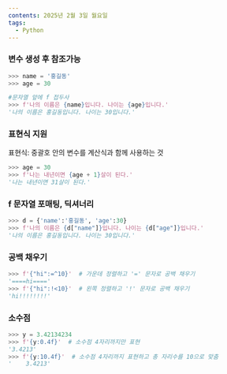```yaml
---
contents: 2025년 2월 3일 월요일
tags:
  - Python
---
```

### 변수 생성 후 참조가능
```python
>>> name = '홍길동'
>>> age = 30

#문자열 앞에 f 접두사
>>> f'나의 이름은 {name}입니다. 나이는 {age}입니다.'
'나의 이름은 홍길동입니다. 나이는 30입니다.'
```

### 표현식 지원
표현식: 중괄호 안의 변수를 계산식과 함께 사용하는 것
```python
>>> age = 30
>>> f'나는 내년이면 {age + 1}살이 된다.'
'나는 내년이면 31살이 된다.'
```

### f 문자열 포매팅, 딕셔너리
```python
>>> d = {'name':'홍길동', 'age':30}
>>> f'나의 이름은 {d["name"]}입니다. 나이는 {d["age"]}입니다.'
'나의 이름은 홍길동입니다. 나이는 30입니다.'
```

### 공백 채우기
```python
>>> f'{"hi":=^10}'  # 가운데 정렬하고 '=' 문자로 공백 채우기
'====hi===='
>>> f'{"hi":!<10}'  # 왼쪽 정렬하고 '!' 문자로 공백 채우기
'hi!!!!!!!!'
```

### 소수점
```python
>>> y = 3.42134234
>>> f'{y:0.4f}'  # 소수점 4자리까지만 표현
'3.4213'
>>> f'{y:10.4f}'  # 소수점 4자리까지 표현하고 총 자리수를 10으로 맞춤
'    3.4213'
```